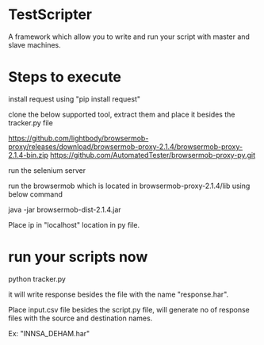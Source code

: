 # TestScripter
A framework which allow you to write and run your script with master and slave machines.

Steps to execute
================

install request using "pip install request"

clone the below supported tool, extract them and place it besides the tracker.py file

https://github.com/lightbody/browsermob-proxy/releases/download/browsermob-proxy-2.1.4/browsermob-proxy-2.1.4-bin.zip
https://github.com/AutomatedTester/browsermob-proxy-py.git

run the selenium server

run the browsermob which is located in browsermob-proxy-2.1.4/lib using below command


 java -jar  browsermob-dist-2.1.4.jar 

Place ip in "localhost" location in py file.

run your scripts now
====================
python tracker.py 

it will write response besides the file with the name "response.har".

Place input.csv file besides the script.py file, will generate no of response files with the source and destination names.

Ex: "INNSA_DEHAM.har"

